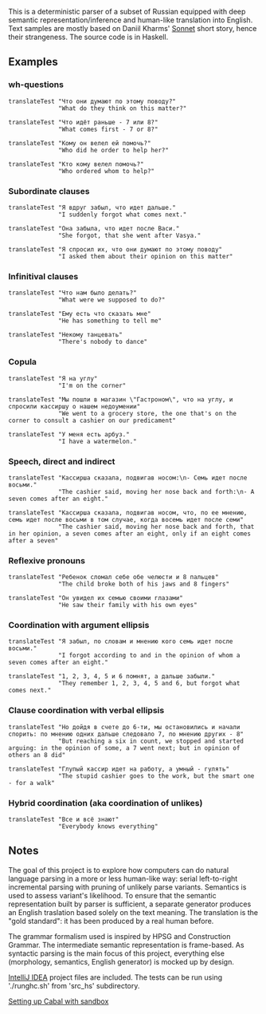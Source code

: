 This is a deterministic parser of a subset of Russian equipped with deep semantic representation/inference and human-like translation into English.
Text samples are mostly based on Daniil Kharms' [Sonnet](kharms_text.txt) short story, hence their strangeness.
The source code is in Haskell.

## Examples

### wh-questions

    translateTest "Что они думают по этому поводу?"
                  "What do they think on this matter?"

    translateTest "Что идёт раньше - 7 или 8?"
                  "What comes first - 7 or 8?"

    translateTest "Кому он велел ей помочь?"
                  "Who did he order to help her?"

    translateTest "Кто кому велел помочь?"
                  "Who ordered whom to help?"

### Subordinate clauses

    translateTest "Я вдруг забыл, что идет дальше."
                  "I suddenly forgot what comes next."

    translateTest "Она забыла, что идет после Васи."
                  "She forgot, that she went after Vasya."

    translateTest "Я спросил их, что они думают по этому поводу"
                  "I asked them about their opinion on this matter"

### Infinitival clauses

    translateTest "Что нам было делать?"
                  "What were we supposed to do?"

    translateTest "Ему есть что сказать мне"
                  "He has something to tell me"

    translateTest "Некому танцевать"
                  "There's nobody to dance"

### Copula

    translateTest "Я на углу"
                  "I'm on the corner"

    translateTest "Мы пошли в магазин \"Гастроном\", что на углу, и спросили кассиршу о нашем недоумении"
                  "We went to a grocery store, the one that's on the corner to consult a cashier on our predicament"

    translateTest "У меня есть арбуз."
                  "I have a watermelon."

### Speech, direct and indirect

    translateTest "Кассирша сказала, подвигав носом:\n- Семь идет после восьми."
                  "The cashier said, moving her nose back and forth:\n- A seven comes after an eight."

    translateTest "Кассирша сказала, подвигав носом, что, по ее мнению, семь идет после восьми в том случае, когда восемь идет после семи"
                  "The cashier said, moving her nose back and forth, that in her opinion, a seven comes after an eight, only if an eight comes after a seven"

### Reflexive pronouns

    translateTest "Ребенок сломал себе обе челюсти и 8 пальцев"
                  "The child broke both of his jaws and 8 fingers"

    translateTest "Он увидел их семью своими глазами"
                  "He saw their family with his own eyes"

### Coordination with argument ellipsis

    translateTest "Я забыл, по словам и мнению кого семь идет после восьми."
                  "I forgot according to and in the opinion of whom a seven comes after an eight."

    translateTest "1, 2, 3, 4, 5 и 6 помнят, а дальше забыли."
                  "They remember 1, 2, 3, 4, 5 and 6, but forgot what comes next."

### Clause coordination with verbal ellipsis

    translateTest "Но дойдя в счете до 6-ти, мы остановились и начали спорить: по мнению одних дальше следовало 7, по мнению других - 8"
                  "But reaching a six in count, we stopped and started arguing: in the opinion of some, a 7 went next; but in opinion of others an 8 did"

    translateTest "Глупый кассир идет на работу, а умный - гулять"
                  "The stupid cashier goes to the work, but the smart one - for a walk"

### Hybrid coordination (aka coordination of unlikes)

    translateTest "Все и всё знают"
                  "Everybody knows everything"


## Notes

The goal of this project is to explore how computers can do natural language parsing in a more or less human-like way:
serial left-to-right incremental parsing with pruning of unlikely parse variants. Semantics is used to assess variant's likelihood.
To ensure that the semantic representation built by parser is sufficient, a separate generator produces an English traslation
 based solely on the text meaning. The translation is the "gold standard": it has been produced by a real human before.

The grammar formalism used is inspired by HPSG and Construction Grammar. The intermediate semantic representation is frame-based.
As syntactic parsing is the main focus of this project, everything else (morphology, semantics, English generator) is mocked up by design.

[IntelliJ IDEA](http://www.jetbrains.com/idea/) project files are included. The tests can be run using './runghc.sh' from 'src_hs' subdirectory.

[Setting up Cabal with sandbox](http://stackoverflow.com/questions/21199189/setting-up-yesod-on-ubuntu-13-10)